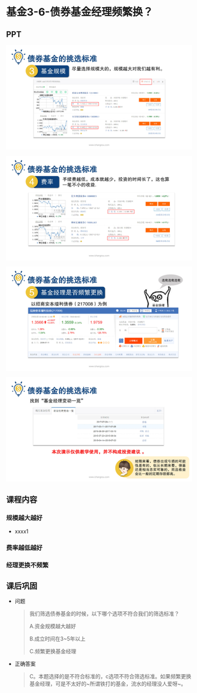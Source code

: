 # 基金3-6-债券基金经理频繁换？

## PPT

![课程ppt](assets/3-6-1.jpeg)

![课程ppt](assets/3-6-2.jpeg)

![课程ppt](assets/3-6-3.jpeg)

![课程ppt](assets/3-6-4.jpeg)

## 课程内容

### 规模越大越好

- xxxx1

  > 

### 费率越低越好

### 经理更换不频繁

## 课后巩固

- 问题

  > 我们筛选债券基金的时候，以下哪个选项不符合我们的筛选标准？
  >
  > A.资金规模越大越好
  >
  > B.成立时间在3~5年以上
  >
  > C.频繁更换基金经理

- 正确答案

  > C。本题选择的是不符合标准的，c选项不符合筛选标准。如果频繁更换基金经理，可是不太好的~所谓铁打的基金，流水的经理没人爱呀~。